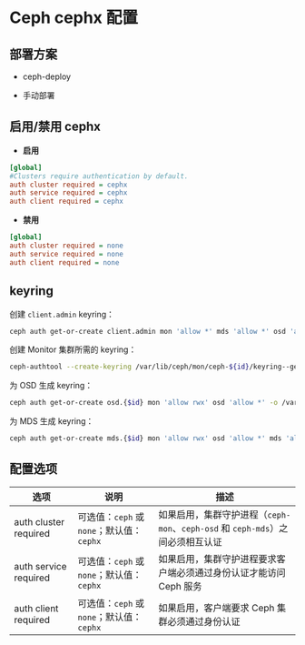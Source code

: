# Ceph cephx 配置

## 部署方案

* ceph-deploy

* 手动部署

## 启用/禁用 cephx

* **启用**

```ini
[global]
#Clusters require authentication by default.
auth cluster required = cephx
auth service required = cephx
auth client required = cephx
```

* **禁用**

```ini
[global]
auth cluster required = none
auth service required = none
auth client required = none
```

## keyring

创建 `client.admin` keyring：

```sh
ceph auth get-or-create client.admin mon 'allow *' mds 'allow *' osd 'allow *' -o /etc/ceph/ceph.client.admin.keyring
```

创建 Monitor 集群所需的 keyring：

```sh
ceph-authtool --create-keyring /var/lib/ceph/mon/ceph-${id}/keyring--gen-key -n mon. --cap mon 'allow *'
```

为 OSD 生成 keyring：

```sh
ceph auth get-or-create osd.{$id} mon 'allow rwx' osd 'allow *' -o /var/lib/ceph/osd/ceph-{$id}/keyring
```

为 MDS 生成 keyring：

```sh
ceph auth get-or-create mds.{$id} mon 'allow rwx' osd 'allow *' mds 'allow *' -o /var/lib/ceph/mds/ceph-{$id}/keyring
```

## 配置选项

| 选项                  | 说明                                      | 描述                                                                           |
| --------------------- | ----------------------------------------- | ------------------------------------------------------------------------------ |
| auth cluster required | 可选值：`ceph` 或 `none`；默认值：`cephx` | 如果启用，集群守护进程（`ceph-mon`、`ceph-osd` 和 `ceph-mds`）之间必须相互认证 |
| auth service required | 可选值：`ceph` 或 `none`；默认值：`cephx` | 如果启用，集群守护进程要求客户端必须通过身份认证才能访问 Ceph 服务             |
| auth client required  | 可选值：`ceph` 或 `none`；默认值：`cephx` | 如果启用，客户端要求 Ceph 集群必须通过身份认证                                 |